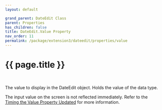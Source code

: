 ```yaml
---
layout: default

grand_parent: DateEdit Class
parent: Properties
has_children: false
title: DateEdit.Value Property
nav_order: 11
permalink: /package/extension3/dateedit/properties/value
---
```

# {{ page.title }}
<br>

The value to display in the DateEdit object. Holds the value of the data type.

The input value on the screen is not reflected immediately. Refer to the <a href="/package/standard/editobject/#timing-the-value-property-updated">Timing the Value Property Updated</a> for more information.



